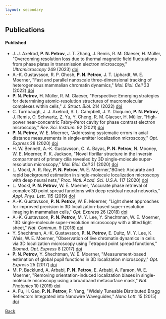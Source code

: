 ```yaml
---
layout: secondary
---
```


## Publications

#### Published

* J. J. Axelrod, **P. N. Petrov**, J. T. Zhang, J. Remis, R. M. Glaeser, H. Müller, "Overcoming resolution loss due to thermal magnetic field fluctuations from phase plates in transmission electron microscopy," _Ultramicroscopy_ 249 (2023) <a href="https://doi.org/10.1016/j.ultramic.2023.113730" target="_blank">doi</a>
* A.-K. Gustavsson, R. P. Ghosh, **P. N. Petrov**, J. T. Liphardt, W. E. Moerner, "Fast and parallel nanoscale three-dimensional tracking of heterogeneous mammalian chromatin dynamics," _Mol. Biol. Cell_ 33 (2022) <a href="https://doi.org/10.1091/mbc.E21-10-0514" target="_blank">doi</a>
* **P. N. Petrov**, H. Müller, R. M. Glaeser, "Perspective: Emerging strategies for determining atomic-resolution structures of macromolecular complexes within cells," _J. Struct. Biol._ 214 (2022) <a href="https://doi.org/10.1016/j.jsb.2021.107827" target="_blank">doi</a>
* C. Turnbaugh, J. J. Axelrod, S. L. Campbell, J. Y. Dioquino, **P. N. Petrov**, J. Remis, O. Schwartz, Z. Yu, Y. Cheng, R. M. Glaeser, H. Müller, "High-power near-concentric Fabry-Perot cavity for phase contrast electron microscopy," _Rev. Sci. Instrum._ 92 (2021) <a href="https://doi.org/10.1063/5.0045496" target="_blank">doi</a>
* **P. N. Petrov**, W. E. Moerner, "Addressing systematic errors in axial distance measurements in single-emitter localization microscopy," _Opt. Express_ 28 (2020) <a href="https://doi.org/10.1364/OE.391496" target="_blank">doi</a>
* H. W. Bennett, A.-K. Gustavsson, C. A. Bayas, **P. N. Petrov**, N. Mooney, W. E. Moerner, P. K. Jackson, "Novel fibrillar structure in the inversin compartment of primary cilia revealed by 3D single-molecule super-resolution microscopy," _Mol. Biol. Cell_ 31 (2020) <a href="https://doi.org/10.1091/mbc.E19-09-0499" target="_blank">doi</a>
* L. Möckl, A. R. Roy, **P. N. Petrov**, W. E. Moerner,"BGnet: Accurate and rapid background estimation in single-molecule localization microscopy with deep neural nets," _Proc. Natl. Acad. Sci. U.S.A._ 117 (2020) <a href="https://doi.org/10.1073/pnas.1916219117" target="_blank">doi</a>
* L. Möckl, **P. N. Petrov**, W. E. Moerner, "Accurate phase retrieval of complex 3D point spread functions with deep residual neural networks," _Appl. Phys. Lett._ 115 (2019) <a href="https://doi.org/10.1063/1.5125252" target="_blank">doi</a>
* A.-K. Gustavsson, **P. N. Petrov**, W. E. Moerner, "Light sheet approaches for improved precision in 3D localization-based super-resolution imaging in mammalian cells," _Opt. Express_ 26 (2018) <a href="https://doi.org/10.1364/OE.26.013122" target="_blank">doi</a>
* A.-K. Gustavsson, **P. N. Petrov**, M. Y. Lee, Y. Shechtman, W. E. Moerner, "3D single-molecule super-resolution microsocopy with a tilted light sheet," _Nat. Commun._ 9 (2018) <a href="https://doi.org/10.1038/s41467-017-02563-4" target="_blank">doi</a>
* Y. Shechtman, A.-K. Gustavsson, **P. N. Petrov**, E. Dultz, M. Y. Lee, K. Weis, W. E. Moerner, "Observation of live chromatin dynamics in cells via 3D localization microscopy using Tetrapod point spread functions," _Biomed. Opt. Express_ 8 (2017) <a href="https://doi.org/10.1364/BOE.8.005735" target="_blank">doi</a>
* **P. N. Petrov**, Y. Shechtman, W. E. Moerner, "Measurement-based estimation of global pupil functions in 3D localization microscopy," _Opt. Express_ 25 (2017) <a href="http://doi.org/10.1364/oe.25.007945" target="_blank">doi</a>
* M. P. Backlund, A. Arbabi, **P. N. Petrov**, E. Arbabi, A. Faraon, W. E. Moerner, "Removing orientation-induced localization biases in single-molecule microscopy using a broadband metasurface mask," _Nat. Photonics_ 10 (2016) <a href="http://doi.org/10.1038/nphoton.2016.93" target="_blank">doi</a>
* A. Fu, H. Gao, **P. N. Petrov**, P. Yang, "Widely Tuneable Distributed Bragg Reflectors Integrated into Nanowire Waveguides," _Nano Lett._ 15 (2015) <a href="http://doi.org/10.1021/acs.nanolett.5b02839" target="_blank">doi</a>

[Back](./)
